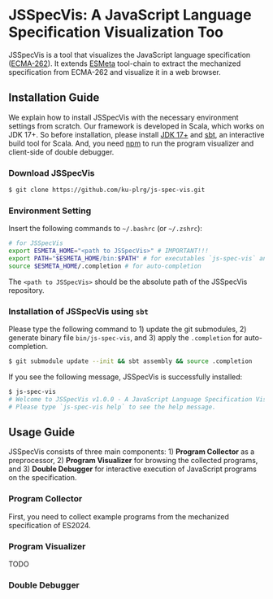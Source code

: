# JSSpecVis: A JavaScript Language Specification Visualization Too

JSSpecVis is a tool that visualizes the JavaScript language specification
([ECMA-262](https://tc39.es/ecma262/)). It extends
[ESMeta](https://github.com/es-meta/esmeta) tool-chain to extract the
mechanized specification from ECMA-262 and visualize it in a web browser.


## Installation Guide

We explain how to install JSSpecVis with the necessary environment settings from
scratch. Our framework is developed in Scala, which works on JDK 17+. So before
installation, please install [JDK
17+](https://www.oracle.com/java/technologies/downloads/) and
[sbt](https://www.scala-sbt.org/), an interactive build tool for Scala. And, you
need [npm](https://www.npmjs.com/) to run the program visualizer and client-side
of double debugger.


### Download JSSpecVis
```bash
$ git clone https://github.com/ku-plrg/js-spec-vis.git
```

### Environment Setting

Insert the following commands to `~/.bashrc` (or `~/.zshrc`):
```bash
# for JSSpecVis
export ESMETA_HOME="<path to JSSpecVis>" # IMPORTANT!!!
export PATH="$ESMETA_HOME/bin:$PATH" # for executables `js-spec-vis` and etc.
source $ESMETA_HOME/.completion # for auto-completion
```
The `<path to JSSpecVis>` should be the absolute path of the JSSpecVis
repository.


### Installation of JSSpecVis using `sbt`

Please type the following command to 1) update the git submodules, 2) generate
binary file `bin/js-spec-vis`, and 3) apply the `.completion` for
auto-completion.

```bash
$ git submodule update --init && sbt assembly && source .completion
```

If you see the following message, JSSpecVis is successfully installed:
```bash
$ js-spec-vis
# Welcome to JSSpecVis v1.0.0 - A JavaScript Language Specification Visualization Tool.
# Please type `js-spec-vis help` to see the help message.
```


## Usage Guide

JSSpecVis consists of three main components: 1) **Program Collector** as a
preprocessor, 2) **Program Visualizer** for browsing the collected programs, and
3) **Double Debugger** for interactive execution of JavaScript programs on the
specification.


### Program Collector

First, you need to collect example programs from the mechanized specification of
ES2024.


### Program Visualizer

TODO


### Double Debugger
